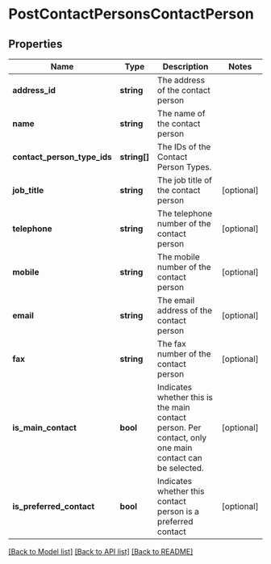 # PostContactPersonsContactPerson

## Properties
Name | Type | Description | Notes
------------ | ------------- | ------------- | -------------
**address_id** | **string** | The address of the contact person | 
**name** | **string** | The name of the contact person | 
**contact_person_type_ids** | **string[]** | The IDs of the Contact Person Types. | 
**job_title** | **string** | The job title of the contact person | [optional] 
**telephone** | **string** | The telephone number of the contact person | [optional] 
**mobile** | **string** | The mobile number of the contact person | [optional] 
**email** | **string** | The email address of the contact person | [optional] 
**fax** | **string** | The fax number of the contact person | [optional] 
**is_main_contact** | **bool** | Indicates whether this is the main contact person. Per contact, only one main contact can be selected. | [optional] 
**is_preferred_contact** | **bool** | Indicates whether this contact person is a preferred contact | [optional] 

[[Back to Model list]](../README.md#documentation-for-models) [[Back to API list]](../README.md#documentation-for-api-endpoints) [[Back to README]](../README.md)


